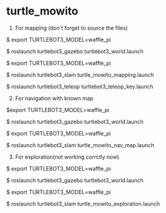 # turtle_mowito

1) For mapping (don't forget to source the files)

$ export TURTLEBOT3_MODEL=waffle_pi 

$ roslaunch turtlebot3_gazebo turtlebot3_world.launch 

$ export TURTLEBOT3_MODEL=waffle_pi 

$ roslaunch turtlebot3_slam turtle_mowito_mapping.launch 

$ roslaunch turtlebot3_teleop turtlebot3_teleop_key.launch  


2) For navigation with known map

$export TURTLEBOT3_MODEL=waffle_pi 

$ roslaunch turtlebot3_gazebo turtlebot3_world.launch 

$ export TURTLEBOT3_MODEL=waffle_pi 

$ roslaunch turtlebot3_slam turtle_mowito_nav_map.launch

3) For exploration(not working corrctly now)

$ export TURTLEBOT3_MODEL=waffle_pi 

$ roslaunch turtlebot3_gazebo turtlebot3_world.launch 

$ export TURTLEBOT3_MODEL=waffle_pi 

$ roslaunch turtlebot3_slam turtle_mowito_exploration.launch 




